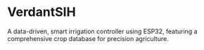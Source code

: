 # VerdantSIH
A data-driven, smart irrigation controller using ESP32, featuring a comprehensive crop database for precision agriculture.
